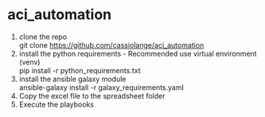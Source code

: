 # aci_automation

1) clone the repo<br> 
 git clone https://github.com/cassiolange/aci_automation
2) install the python requirements - Recommended use virtual environment (venv)<br>
pip install -r python_requirements.txt 
3) install the ansible galaxy module<br>
ansible-galaxy install -r galaxy_requirements.yaml
4) Copy the excel file to the spreadsheet folder
5) Execute the playbooks<br>
